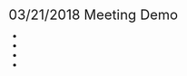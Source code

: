 <html>
<body>
  <font size = "5"> 03/21/2018 Meeting Demo </font>
  <ul>
    <li><a href = "/demo.html" /></li>
    <li><a href = "/demo2.html" /></li>
    <li><a href = "/demo3.html" /></li>
    <li><a href = "/demo4.html" /></li>
  </ul>
</body>
</html>
